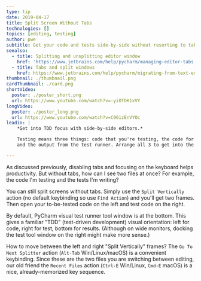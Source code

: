 ```yaml
---
type: tip
date: 2019-04-17
title: Split Screen Without Tabs
technologies: []
topics: [editing, testing]
author: pwe
subtitle: Get your code and tests side-by-side without resorting to tabs.
seealso:
  - title: Splitting and unsplitting editor window
    href: 'https://www.jetbrains.com/help/pycharm/managing-editor-tabs.html#splitting-and-unsplitting-editor-window'
  - title: Tabs and split windows
    href: https://www.jetbrains.com/help/pycharm/migrating-from-text-editors.html#tabs_split_windows
thumbnail: ./thumbnail.png
cardThumbnail: ./card.png
shortVideo:
  poster: ./poster_short.png
  url: https://www.youtube.com/watch?v=-yiOTOK1xVY
longVideo:
  poster: ./poster_long.png
  url: https://www.youtube.com/watch?v=C06izEnVYOc
leadin: |
    *Get into TDD focus with side-by-side editors.*    

    Testing means three things: code that you're testing, the code for the test, 
    and the output from the test runner. Arrange all 3 to get into the testing flow.

---
```


As discussed previously, disabling tabs and focusing on the keyboard helps 
productivity. But without tabs, how can I see two files at once? For example, 
the code I'm testing and the tests I'm writing?

You can still split screens without tabs. Simply use the `Split Vertically` 
action (no default keybinding so use `Find Action`) and you'll get two frames. 
Then open your to-be-tested code on the left and test code on the right.

By default, PyCharm visual test runner tool window is at the bottom. This gives a 
familiar "TDD" (test-driven development) visual orientation: left for code, right 
for test, bottom for results. (Although on wide monitors, docking the test tool 
window on the right might make more sense.)

How to move between the left and right "Split Vertically" frames? The 
`Go To Next Splitter` action (`Alt-Tab` Win/Linux/macOS) is a convenient keybinding. 
Since these are the two files you are switching between editing, our old friend the 
`Recent Files` action (`Ctrl-E` Win/Linux, `Cmd-E` macOS) is a nice, already-memorized 
key sequence.
